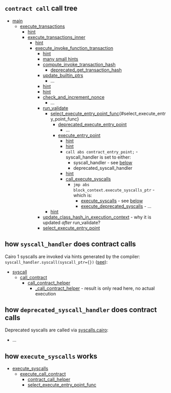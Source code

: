 ## `contract call` call tree 
* [main](https://github.com/starkware-libs/cairo-lang/blob/27a157d761ae49b242026bcbe5fca6e60c1e98bd/src/starkware/starknet/core/os/os.cairo#L31)
  * [execute_transactions](https://github.com/starkware-libs/cairo-lang/blob/caba294d82eeeccc3d86a158adb8ba209bf2d8fc/src/starkware/starknet/core/os/execution/execute_transactions.cairo#L111)
    * [hint](https://github.com/starkware-libs/cairo-lang/blob/caba294d82eeeccc3d86a158adb8ba209bf2d8fc/src/starkware/starknet/core/os/execution/execute_transactions.cairo#L145)
    * [execute_transactions_inner](https://github.com/starkware-libs/cairo-lang/blob/caba294d82eeeccc3d86a158adb8ba209bf2d8fc/src/starkware/starknet/core/os/execution/execute_transactions.cairo#L193)
      * [hint](https://github.com/starkware-libs/cairo-lang/blob/caba294d82eeeccc3d86a158adb8ba209bf2d8fc/src/starkware/starknet/core/os/execution/execute_transactions.cairo#L208)
      * [execute_invoke_function_transaction](https://github.com/starkware-libs/cairo-lang/blob/caba294d82eeeccc3d86a158adb8ba209bf2d8fc/src/starkware/starknet/core/os/execution/execute_transactions.cairo#L335)
        * [hint](https://github.com/starkware-libs/cairo-lang/blob/caba294d82eeeccc3d86a158adb8ba209bf2d8fc/src/starkware/starknet/core/os/execution/execute_transactions.cairo#L354)
        * [many small hints](https://github.com/starkware-libs/cairo-lang/blob/caba294d82eeeccc3d86a158adb8ba209bf2d8fc/src/starkware/starknet/core/os/execution/execute_transactions.cairo#L367)
        * [compute_invoke_transaction_hash](https://github.com/starkware-libs/cairo-lang/blob/caba294d82eeeccc3d86a158adb8ba209bf2d8fc/src/starkware/starknet/core/os/transaction_hash/transaction_hash.cairo#L169)
          * [deprecated_get_transaction_hash](https://github.com/starkware-libs/cairo-lang/blob/caba294d82eeeccc3d86a158adb8ba209bf2d8fc/src/starkware/starknet/core/os/transaction_hash/transaction_hash.cairo#L68)
        * [update_builtin_ptrs](https://github.com/starkware-libs/cairo-lang/blob/caba294d82eeeccc3d86a158adb8ba209bf2d8fc/src/starkware/starknet/core/os/builtins.cairo#L104)
          * ...
        * [hint](https://github.com/starkware-libs/cairo-lang/blob/caba294d82eeeccc3d86a158adb8ba209bf2d8fc/src/starkware/starknet/core/os/execution/execute_transactions.cairo#L404C7-L404C7)
        * [hint](https://github.com/starkware-libs/cairo-lang/blob/caba294d82eeeccc3d86a158adb8ba209bf2d8fc/src/starkware/starknet/core/os/execution/execute_transactions.cairo#L414)
        * [check_and_increment_nonce](https://github.com/starkware-libs/cairo-lang/blob/caba294d82eeeccc3d86a158adb8ba209bf2d8fc/src/starkware/starknet/core/os/execution/execute_transactions.cairo#L630)
          * ...
        * [run_validate](https://github.com/starkware-libs/cairo-lang/blob/caba294d82eeeccc3d86a158adb8ba209bf2d8fc/src/starkware/starknet/core/os/execution/execute_transactions.cairo#L669)
          * [select_execute_entry_point_func](https://github.com/starkware-libs/cairo-lang/blob/caba294d82eeeccc3d86a158adb8ba209bf2d8fc/src/starkware/starknet/core/os/execution/deprecated_execute_entry_point.cairo#L205){#select_execute_entry_point_func}
            * [deprecated_execute_entry_point](https://github.com/starkware-libs/cairo-lang/blob/caba294d82eeeccc3d86a158adb8ba209bf2d8fc/src/starkware/starknet/core/os/execution/deprecated_execute_entry_point.cairo#L102)
              * ...
            * [execute_entry_point](https://github.com/starkware-libs/cairo-lang/blob/caba294d82eeeccc3d86a158adb8ba209bf2d8fc/src/starkware/starknet/core/os/execution/execute_entry_point.cairo#L138)
              * [hint](https://github.com/starkware-libs/cairo-lang/blob/caba294d82eeeccc3d86a158adb8ba209bf2d8fc/src/starkware/starknet/core/os/execution/execute_entry_point.cairo#L180)
              * [hint](https://github.com/starkware-libs/cairo-lang/blob/caba294d82eeeccc3d86a158adb8ba209bf2d8fc/src/starkware/starknet/core/os/execution/execute_entry_point.cairo#L215)
              * `call abs contract_entry_point;` - syscall_handler is set to either:
                * syscall_handler - see [below](#how-syscall_handler-does-contract-calls)
                * deprecated_syscall_handler
              * [hint](https://github.com/starkware-libs/cairo-lang/blob/caba294d82eeeccc3d86a158adb8ba209bf2d8fc/src/starkware/starknet/core/os/execution/execute_entry_point.cairo#L234)
              * [call_execute_syscalls](https://github.com/starkware-libs/cairo-lang/blob/caba294d82eeeccc3d86a158adb8ba209bf2d8fc/src/starkware/starknet/core/os/execution/execute_entry_point.cairo#L73)
                * `jmp abs block_context.execute_syscalls_ptr` - which is:
                  * [execute_syscalls](https://github.com/starkware-libs/cairo-lang/blob/caba294d82eeeccc3d86a158adb8ba209bf2d8fc/src/starkware/starknet/core/os/execution/execute_syscalls.cairo#L166) - see [below](#how-execute_syscalls-works)
                  * [execute_deprecated_syscalls](https://github.com/starkware-libs/cairo-lang/blob/caba294d82eeeccc3d86a158adb8ba209bf2d8fc/src/starkware/starknet/core/os/execution/deprecated_execute_syscalls.cairo#L397) - ...
          * [hint](https://github.com/starkware-libs/cairo-lang/blob/caba294d82eeeccc3d86a158adb8ba209bf2d8fc/src/starkware/starknet/core/os/execution/execute_transactions.cairo#L705)
        * [update_class_hash_in_execution_context](https://github.com/starkware-libs/cairo-lang/blob/caba294d82eeeccc3d86a158adb8ba209bf2d8fc/src/starkware/starknet/core/os/execution/execute_transactions.cairo#L596) - why it is updated _after_ run_validate?
        * [select_execute_entry_point](https://github.com/starkware-libs/cairo-lang/blob/caba294d82eeeccc3d86a158adb8ba209bf2d8fc/src/starkware/starknet/core/os/execution/execute_transactions.cairo#L455)

## how `syscall_handler` does contract calls
Cairo 1 syscalls are invoked via hints generated by the compiler: `syscall_handler.syscall(syscall_ptr={})` ([see](https://github.com/starkware-libs/cairo/blob/e611d09d3d957cea09c4e7964bcf8975d980d4b4/crates/cairo-lang-casm/src/hints/mod.rs#L772)):
* [syscall](https://github.com/starkware-libs/cairo-lang/blob/caba294d82eeeccc3d86a158adb8ba209bf2d8fc/src/starkware/starknet/core/os/syscall_handler.py#L263)
  * [call_contract](https://github.com/starkware-libs/cairo-lang/blob/caba294d82eeeccc3d86a158adb8ba209bf2d8fc/src/starkware/starknet/core/os/syscall_handler.py#L297)
    * [call_contract_helper](https://github.com/starkware-libs/cairo-lang/blob/caba294d82eeeccc3d86a158adb8ba209bf2d8fc/src/starkware/starknet/core/os/syscall_handler.py#L307)
      * [_call_contract_helper](https://github.com/starkware-libs/cairo-lang/blob/caba294d82eeeccc3d86a158adb8ba209bf2d8fc/src/starkware/starknet/core/os/syscall_handler.py#L1360) - result is only read here, no actual execution

## how `deprecated_syscall_handler` does contract calls
Deprecated syscalls are called via [syscalls.cairo](https://github.com/starkware-libs/cairo-lang/blob/caba294d82eeeccc3d86a158adb8ba209bf2d8fc/src/starkware/starknet/common/syscalls.cairo#L42):
* ...

## how `execute_syscalls` works
* [execute_syscalls](https://github.com/starkware-libs/cairo-lang/blob/caba294d82eeeccc3d86a158adb8ba209bf2d8fc/src/starkware/starknet/core/os/execution/execute_syscalls.cairo#L166)
  * [execute_call_contract](https://github.com/starkware-libs/cairo-lang/blob/caba294d82eeeccc3d86a158adb8ba209bf2d8fc/src/starkware/starknet/core/os/execution/execute_syscalls.cairo#L383)
    * [contract_call_helper](https://github.com/starkware-libs/cairo-lang/blob/caba294d82eeeccc3d86a158adb8ba209bf2d8fc/src/starkware/starknet/core/os/execution/execute_syscalls.cairo#L475)
     * [select_execute_entry_point_func](https://github.com/starkware-libs/cairo-lang/blob/caba294d82eeeccc3d86a158adb8ba209bf2d8fc/src/starkware/starknet/core/os/execution/deprecated_execute_entry_point.cairo#L205)